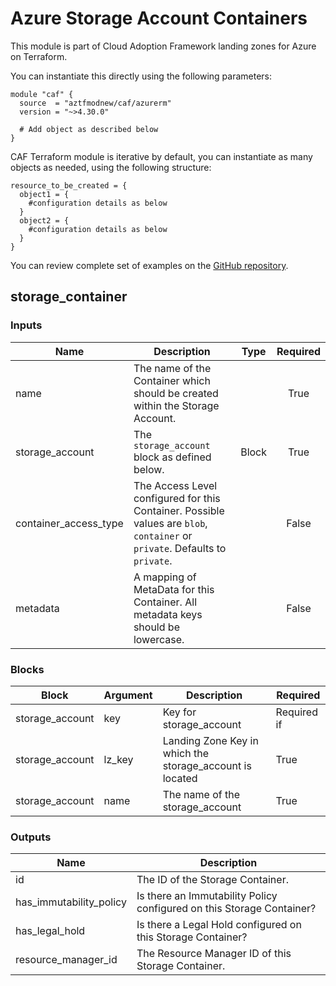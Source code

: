 # Azure Storage Account Containers

This module is part of Cloud Adoption Framework landing zones for Azure on Terraform.

You can instantiate this directly using the following parameters:

```hcl
module "caf" {
  source  = "aztfmodnew/caf/azurerm"
  version = "~>4.30.0"

  # Add object as described below
}
```

CAF Terraform module is iterative by default, you can instantiate as many objects as needed, using the following structure:

```hcl
resource_to_be_created = {
  object1 = {
    #configuration details as below
  }
  object2 = {
    #configuration details as below
  }
}
```

You can review complete set of examples on the [GitHub repository](https://github.com/aztfmod/terraform-azurerm-caf/tree/main/examples/storage_container).

## storage_container

### Inputs

| Name                  | Description                                                                                                                  | Type  | Required |
| --------------------- | ---------------------------------------------------------------------------------------------------------------------------- | ----- | :------: |
| name                  | The name of the Container which should be created within the Storage Account.                                                |       |   True   |
| storage_account       | The `storage_account` block as defined below.                                                                                | Block |   True   |
| container_access_type | The Access Level configured for this Container. Possible values are `blob`, `container` or `private`. Defaults to `private`. |       |  False   |
| metadata              | A mapping of MetaData for this Container. All metadata keys should be lowercase.                                             |       |  False   |

### Blocks

| Block           | Argument | Description                                              | Required    |
| --------------- | -------- | -------------------------------------------------------- | ----------- |
| storage_account | key      | Key for storage_account                                  | Required if |
| storage_account | lz_key   | Landing Zone Key in which the storage_account is located | True        |
| storage_account | name     | The name of the storage_account                          | True        |

### Outputs

| Name                    | Description                                                           |
| ----------------------- | --------------------------------------------------------------------- |
| id                      | The ID of the Storage Container.                                      |
| has_immutability_policy | Is there an Immutability Policy configured on this Storage Container? |
| has_legal_hold          | Is there a Legal Hold configured on this Storage Container?           |
| resource_manager_id     | The Resource Manager ID of this Storage Container.                    |
